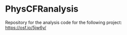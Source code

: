 # PhysCFRanalysis
Repository for the analysis code for the following project: https://osf.io/5jw6y/
